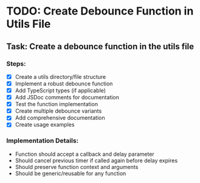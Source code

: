 # TODO: Create Debounce Function in Utils File

## Task: Create a debounce function in the utils file

### Steps:
- [x] Create a utils directory/file structure
- [x] Implement a robust debounce function
- [x] Add TypeScript types (if applicable)
- [x] Add JSDoc comments for documentation
- [x] Test the function implementation
- [x] Create multiple debounce variants
- [x] Add comprehensive documentation
- [x] Create usage examples

### Implementation Details:
- Function should accept a callback and delay parameter
- Should cancel previous timer if called again before delay expires
- Should preserve function context and arguments
- Should be generic/reusable for any function
